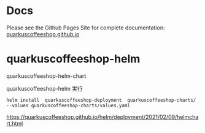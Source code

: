 # Docs
Please see the Github Pages Site for complete documentation: [quarkuscoffeeshop.github.io](https://quarkuscoffeeshop.github.io)

# quarkuscoffeeshop-helm
quarkuscoffeeshop-helm-chart

quarkuscoffeeshop-helm 実行

```helm install  quarkuscoffeeshop-deployment  quarkuscoffeeshop-charts/ --values quarkuscoffeeshop-charts/values.yaml```

https://quarkuscoffeeshop.github.io/helm/deployment/2021/02/09/helmchart.html

